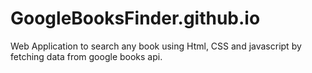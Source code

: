 # GoogleBooksFinder.github.io
Web Application to search any book  using Html, CSS and javascript by fetching data from google books api.

